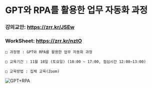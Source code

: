 # GPT와 RPA를 활용한 업무 자동화 과정

### 강의교안:        https://zrr.kr/JSEw
### WorkSheet:        https://zrr.kr/nztO

`````
□ 과정명 : GPT와 RPA를 활용한 업무 자동화 과정

□ 교육기간 : 11월 18일 (토요일) (10:00 ~ 17:00, 점심시간 12:00~13:00) 

□ 교육방법 : 집체 교육(Zoom)
`````


![GPT+RPA](https://github.com/JSJeong-me/KOSA_GPT_RPA/assets/54794815/63322a37-3399-482f-883b-263a55538bba)
